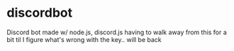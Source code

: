 # discordbot
Discord bot made w/ node.js, discord.js
having to walk away from this for a bit til I figure what's wrong with the key.. will be back
